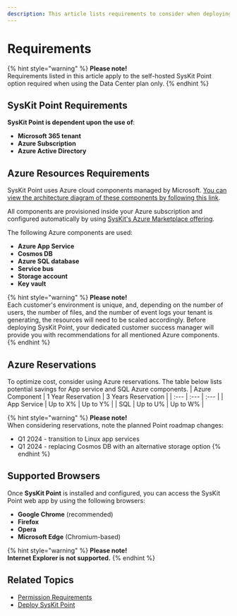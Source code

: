 ```yaml
---
description: This article lists requirements to consider when deploying SysKit Point in your Azure subscription.
---
```


# Requirements

{% hint style="warning" %}
**Please note!**  
Requirements listed in this article apply to the self-hosted SysKit Point option required when using the Data Center plan only.
{% endhint %}

## SysKit Point Requirements

**SysKit Point is dependent upon the use of**:
* **Microsoft 365 tenant**
* **Azure Subscription**
* **Azure Active Directory** 

## Azure Resources Requirements

SysKit Point uses Azure cloud components managed by Microsoft. [You can view the architecture diagram of these components by following this link](https://www.syskit.com/products/point/resources/architecture-diagrams/).

All components are provisioned inside your Azure subscription and configured automatically by using [SysKit's Azure Marketplace offering](https://azuremarketplace.microsoft.com/en-us/marketplace/apps/syskitltd.syskit_point?exp=ubp8&tab=Overview). 

The following Azure components are used:
* **Azure App Service**
* **Cosmos DB**
* **Azure SQL database**
* **Service bus**
* **Storage account**
* **Key vault**


{% hint style="warning" %}
**Please note!**  
Each customer's environment is unique, and, depending on the number of users, the number of files, and the number of event logs your tenant is generating, the resources will need to be scaled accordingly.
Before deploying SysKit Point, your dedicated customer success manager will provide you with recommendations for all mentioned Azure components.
{% endhint %}

## Azure Reservations
To optimize cost, consider using Azure reservations.
The table below lists potential savings for App service and SQL Azure components.
| Azure Component | 1 Year Reservation | 3 Years Reservation |
| :--- | :--- | :--- |
| App Service | Up to X% | Up to Y% |
| SQL | Up to U% | Up to W% |

{% hint style="warning" %}
**Please note!**  
When considering reservations, note the planned Point roadmap changes:
* Q1 2024 - transition to Linux app services
* Q1 2024 - replacing Cosmos DB with an alternative storage option
{% endhint %}

## Supported Browsers

Once **SysKit Point** is installed and configured, you can access the SysKit Point web app by using the following browsers:

* **Google Chrome** \(recommended\)
* **Firefox**
* **Opera**
* **Microsoft Edge** \(Chromium-based\)

{% hint style="warning" %}
**Please note!**  
**Internet Explorer is not supported.**
{% endhint %}

## Related Topics

* [Permission Requirements](permission-requirements.md)
* [Deploy SysKit Point](../installation/deploy-syskit-point.md)

